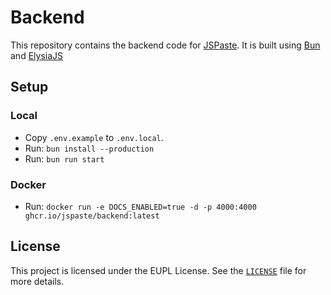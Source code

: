# Backend

This repository contains the backend code for [JSPaste](https://jspaste.eu). It is built using [Bun](https://bun.sh)
and [ElysiaJS](https://elysiajs.com)

## Setup

### Local

- Copy `.env.example` to `.env.local`.
- Run: `bun install --production`
- Run: `bun run start`

### Docker

- Run: `docker run -e DOCS_ENABLED=true -d -p 4000:4000 ghcr.io/jspaste/backend:latest`

## License

This project is licensed under the EUPL License. See the [`LICENSE`](LICENSE) file for more details.
